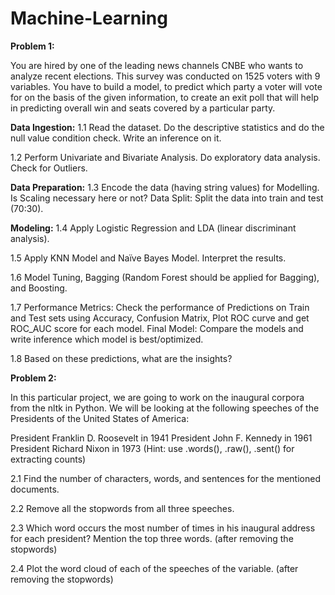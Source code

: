 # Machine-Learning

**Problem 1:**

You are hired by one of the leading news channels CNBE who wants to analyze recent elections. This survey was conducted on 1525 voters with 9 variables. You have to build a model, to predict which party a voter will vote for on the basis of the given information, to create an exit poll that will help in predicting overall win and seats covered by a particular party.

**Data Ingestion:**
1.1 Read the dataset. Do the descriptive statistics and do the null value condition check. Write an inference on it. 

1.2 Perform Univariate and Bivariate Analysis. Do exploratory data analysis. Check for Outliers.

**Data Preparation:**
1.3 Encode the data (having string values) for Modelling. Is Scaling necessary here or not? Data Split: Split the data into train and test (70:30). 

**Modeling:**
1.4 Apply Logistic Regression and LDA (linear discriminant analysis). 

1.5 Apply KNN Model and Naïve Bayes Model. Interpret the results.

1.6 Model Tuning, Bagging (Random Forest should be applied for Bagging), and Boosting. 

1.7 Performance Metrics: Check the performance of Predictions on Train and Test sets using Accuracy, Confusion Matrix, Plot ROC curve and get ROC_AUC score for each model. Final Model: Compare the models and write inference which model is best/optimized.

1.8 Based on these predictions, what are the insights? 

**Problem 2:**

In this particular project, we are going to work on the inaugural corpora from the nltk in Python. We will be looking at the following speeches of the Presidents of the United States of America:

President Franklin D. Roosevelt in 1941
President John F. Kennedy in 1961
President Richard Nixon in 1973
(Hint: use .words(), .raw(), .sent() for extracting counts)

2.1 Find the number of characters, words, and sentences for the mentioned documents.

2.2 Remove all the stopwords from all three speeches.

2.3 Which word occurs the most number of times in his inaugural address for each president? Mention the top three words. (after removing the stopwords) 

2.4 Plot the word cloud of each of the speeches of the variable. (after removing the stopwords) 
